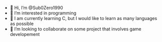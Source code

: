- 👋 Hi, I’m @Sub0Zero1990
- 👀 I’m interested in programming
- 🌱 I am currently learning C, but I would like to learn as many languages as possible
- 💞️ I’m looking to collaborate on some project that involves game developement

<!---
Sub0Zero1990/Sub0Zero1990 is a ✨ special ✨ repository because its `README.md` (this file) appears on your GitHub profile.
You can click the Preview link to take a look at your changes.
--->
